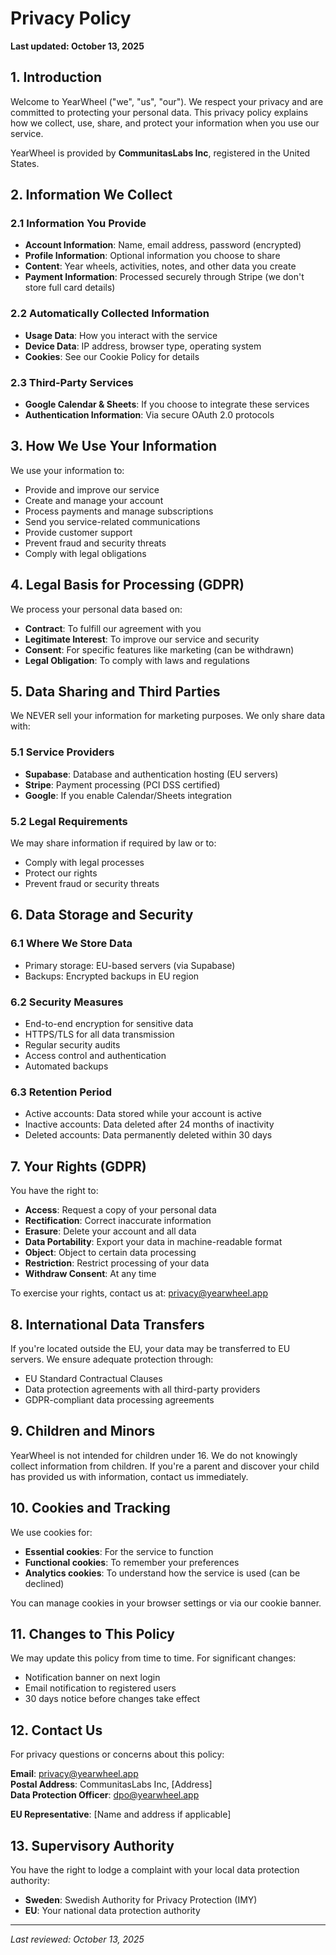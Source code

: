 # Privacy Policy

**Last updated: October 13, 2025**

## 1. Introduction

Welcome to YearWheel ("we", "us", "our"). We respect your privacy and are committed to protecting your personal data. This privacy policy explains how we collect, use, share, and protect your information when you use our service.

YearWheel is provided by **CommunitasLabs Inc**, registered in the United States.

## 2. Information We Collect

### 2.1 Information You Provide
- **Account Information**: Name, email address, password (encrypted)
- **Profile Information**: Optional information you choose to share
- **Content**: Year wheels, activities, notes, and other data you create
- **Payment Information**: Processed securely through Stripe (we don't store full card details)

### 2.2 Automatically Collected Information
- **Usage Data**: How you interact with the service
- **Device Data**: IP address, browser type, operating system
- **Cookies**: See our Cookie Policy for details

### 2.3 Third-Party Services
- **Google Calendar & Sheets**: If you choose to integrate these services
- **Authentication Information**: Via secure OAuth 2.0 protocols

## 3. How We Use Your Information

We use your information to:
- Provide and improve our service
- Create and manage your account
- Process payments and manage subscriptions
- Send you service-related communications
- Provide customer support
- Prevent fraud and security threats
- Comply with legal obligations

## 4. Legal Basis for Processing (GDPR)

We process your personal data based on:
- **Contract**: To fulfill our agreement with you
- **Legitimate Interest**: To improve our service and security
- **Consent**: For specific features like marketing (can be withdrawn)
- **Legal Obligation**: To comply with laws and regulations

## 5. Data Sharing and Third Parties

We NEVER sell your information for marketing purposes. We only share data with:

### 5.1 Service Providers
- **Supabase**: Database and authentication hosting (EU servers)
- **Stripe**: Payment processing (PCI DSS certified)
- **Google**: If you enable Calendar/Sheets integration

### 5.2 Legal Requirements
We may share information if required by law or to:
- Comply with legal processes
- Protect our rights
- Prevent fraud or security threats

## 6. Data Storage and Security

### 6.1 Where We Store Data
- Primary storage: EU-based servers (via Supabase)
- Backups: Encrypted backups in EU region

### 6.2 Security Measures
- End-to-end encryption for sensitive data
- HTTPS/TLS for all data transmission
- Regular security audits
- Access control and authentication
- Automated backups

### 6.3 Retention Period
- Active accounts: Data stored while your account is active
- Inactive accounts: Data deleted after 24 months of inactivity
- Deleted accounts: Data permanently deleted within 30 days

## 7. Your Rights (GDPR)

You have the right to:
- **Access**: Request a copy of your personal data
- **Rectification**: Correct inaccurate information
- **Erasure**: Delete your account and all data
- **Data Portability**: Export your data in machine-readable format
- **Object**: Object to certain data processing
- **Restriction**: Restrict processing of your data
- **Withdraw Consent**: At any time

To exercise your rights, contact us at: privacy@yearwheel.app

## 8. International Data Transfers

If you're located outside the EU, your data may be transferred to EU servers. We ensure adequate protection through:
- EU Standard Contractual Clauses
- Data protection agreements with all third-party providers
- GDPR-compliant data processing agreements

## 9. Children and Minors

YearWheel is not intended for children under 16. We do not knowingly collect information from children. If you're a parent and discover your child has provided us with information, contact us immediately.

## 10. Cookies and Tracking

We use cookies for:
- **Essential cookies**: For the service to function
- **Functional cookies**: To remember your preferences
- **Analytics cookies**: To understand how the service is used (can be declined)

You can manage cookies in your browser settings or via our cookie banner.

## 11. Changes to This Policy

We may update this policy from time to time. For significant changes:
- Notification banner on next login
- Email notification to registered users
- 30 days notice before changes take effect

## 12. Contact Us

For privacy questions or concerns about this policy:

**Email**: privacy@yearwheel.app  
**Postal Address**: CommunitasLabs Inc, [Address]  
**Data Protection Officer**: dpo@yearwheel.app

**EU Representative**: [Name and address if applicable]

## 13. Supervisory Authority

You have the right to lodge a complaint with your local data protection authority:
- **Sweden**: Swedish Authority for Privacy Protection (IMY)
- **EU**: Your national data protection authority

---

*Last reviewed: October 13, 2025*
